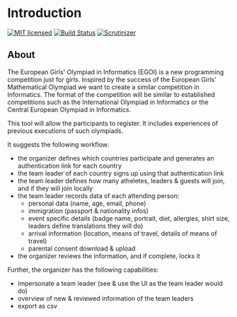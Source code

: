 # Introduction
[![MIT licensed](https://img.shields.io/badge/license-MIT-blue.svg)](./LICENSE) 
[![Build Status](https://travis-ci.com/famoser/egoi-registration.svg?branch=main)](https://travis-ci.com/famoser/egoi-registration)
[![Scrutinizer](https://scrutinizer-ci.com/g/famoser/egoi-registration/badges/quality-score.png?b=main)](https://scrutinizer-ci.com/g/famoser/egoi-registration/)

## About
The European Girls' Olympiad in Informatics (EGOI) is a new programming competition just for girls. Inspired by the success of the European Girls' Mathematical Olympiad we want to create a similar competition in Informatics. The format of the competition will be similar to established competitions such as the International Olympiad in Informatics or the Central European Olympiad in Informatics.

This tool will allow the participants to register. It includes experiences of previous executions of such olympiads.

It suggests the following workflow:
- the organizer defines which countries participate and generates an authentication link for each country
- the team leader of each country signs up using that authentication link
- the team leader defines how many atheletes, leaders & guests will join, and if they will join locally
- the team leader records data of each attending person: 
    - personal data (name, age, email, phone)
    - immigration (passport & nationality infos)
    - event specific details (badge name, portrait, diet, allergies, shirt size, leaders define translations they will do)
    - arrival information (location, means of travel, details of means of travel)
    - parental consent download & upload
- the organizer reviews the information, and if complete, locks it

Further, the organizer has the following capabilities:
- impersonate a team leader (see & use the UI as the team leader would do)
- overview of new & reviewed information of the team leaders
- export as csv
